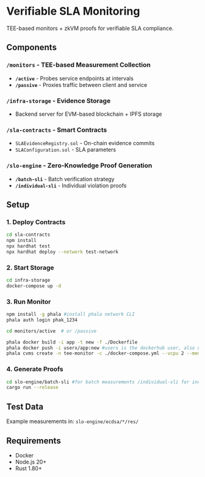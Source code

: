 # Verifiable SLA Monitoring

TEE-based monitors + zkVM proofs for verifiable SLA compliance.

## Components

### `/monitors` - TEE-based Measurement Collection
- **`/active`** - Probes service endpoints at intervals
- **`/passive`** - Proxies traffic between client and service

### `/infra-storage` - Evidence Storage
- Backend server for EVM-based blockchain + IPFS storage

### `/sla-contracts` - Smart Contracts
- `SLAEvidenceRegistry.sol` - On-chain evidence commits
- `SLAConfiguration.sol` - SLA parameters

### `/slo-engine` - Zero-Knowledge Proof Generation
- **`/batch-sli`** - Batch verification strategy
- **`/individual-sli`** - Individual violation proofs

## Setup

### 1. Deploy Contracts
```bash
cd sla-contracts
npm install
npx hardhat test
npx hardhat deploy --network test-network
```

### 2. Start Storage
```bash
cd infra-storage
docker-compose up -d
```

### 3. Run Monitor
```bash
npm install -g phala #install phala network CLI
phala auth login phak_1234

cd monitors/active  # or /passive

phala docker build -i app -t new -f ./Dockerfile
phala docker push -i userx/app:new #userx is the dockerhub user, also update the user in the docker-compose.yml file
phala cvms create -n tee-monitor -c ./docker-compose.yml --vcpu 2 --memory 4096 --disk-size 10 --skip-env
```

### 4. Generate Proofs
```bash
cd slo-engine/batch-sli #for batch measurements /individual-sli for individual violations
cargo run --release
```



## Test Data

Example measurements in: `slo-engine/ecdsa/*/res/`

## Requirements

- Docker
- Node.js 20+
- Rust 1.80+